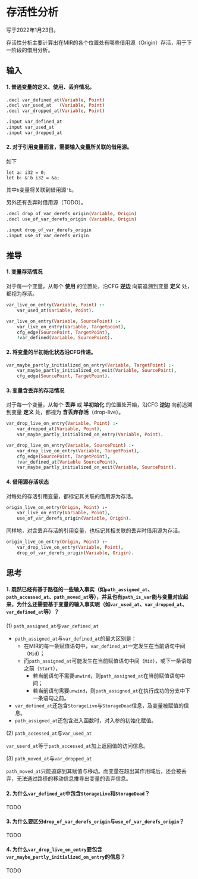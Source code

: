 # 存活性分析
写于2022年1月23日。

存活性分析主要计算出在MIR的各个位置处有哪些借用源（Origin）存活，用于下一阶段的借用分析。

## 输入

#### 1. 普通变量的定义、使用、丢弃情况。

```prolog
.decl var_defined_at(Variable, Point)
.decl var_used_at   (Variable, Point)
.decl var_dropped_at(Variable, Point)

.input var_defined_at
.input var_used_at
.input var_dropped_at
```

#### 2. 对于引用变量而言，需要输入变量所关联的借用源。
如下
```rust,ignore
let a: i32 = 0;
let b: &'b i32 = &a;
```
其中`b`变量将关联到借用源`'b`。

另外还有丢弃时借用源（TODO）。

```prolog
.decl drop_of_var_derefs_origin(Variable, Origin)
.decl use_of_var_derefs_origin (Variable, Origin)

.input drop_of_var_derefs_origin
.input use_of_var_derefs_origin 
```
## 推导

#### 1. 变量存活情况

对于每一个变量，从每个 **使用** 的位置处，沿CFG **逆边** 向前追溯到变量 **定义** 处，都视为存活。

```prolog
var_live_on_entry(Variable, Point) :-
    var_used_at(Variable, Point).

var_live_on_entry(Variable, SourcePoint) :-
    var_live_on_entry(Variable, Targetpoint),
    cfg_edge(SourcePoint, TargetPoint),
    !var_defined(Variable, SourcePoint).
```

#### 2. 将变量的半初始化状态沿CFG传递。

```prolog
var_maybe_partly_initialized_on_entry(Variable, TargetPoint) :-
    var_maybe_partly_initialized_on_exit(Variable, SourcePoint),
    cfg_edge(SourcePoint, TargetPoint).
```

#### 3. 变量含丢弃的存活情况

对于每一个变量，从每个 **丢弃** 或 **半初始化** 的位置处开始，沿CFG **逆边** 向前追溯到变量 **定义** 处，都视为 **含丢弃存活**（drop-live）。

```prolog
var_drop_live_on_entry(Variable, Point) :-
    var_dropped_at(Variable, Point),
    var_maybe_partly_initialized_on_entry(Variable, Point).
```

```prolog
var_drop_live_on_entry(Variable, SourcePoint) :-
    var_drop_live_on_entry(Variable, TargetPoint),
    cfg_edge(SourcePoint, TargetPoint),
    !var_defined_at(Variable SourcePoint),
    var_maybe_partly_initialized_on_exit(Variable, SourcePoint).
```

#### 4. 借用源存活状态

对每处的存活引用变量，都标记其关联的借用源为存活。

```prolog
origin_live_on_entry(Origin, Point) :-
    var_live_on_entry(Variable, Point),
    use_of_var_derefs_origin(Variable, Origin).
```

同样地，对含丢弃存活的引用变量，也标记其相关联的丢弃时借用源为存活。

```prolog
origin_live_on_entry(Origin, Point) :-
    var_drop_live_on_entry(Variable, Point),
    drop_of_var_derefs_origin(Variable, Origin).
```

## 思考

#### 1. 既然已经有基于路径的一些输入事实（如`path_assigned_at`、`path_accessed_at`、`path_moved_at`等），并且也有`path_is_var`能与变量对应起来，为什么还需要基于变量的输入事实呢（如`var_used_at`、`var_dropped_at`、`var_defined_at`等）？

(1) `path_assigned_at`与`var_defined_at`

- `path_assigned_at`与`var_defined_at`的最大区别是：
    - 在MIR的每一条赋值语句中，`var_defined_at`一定发生在当前语句中间（`Mid`）；
    - 而`path_assigned_at`可能发生在当前赋值语句中间（`Mid`），或下一条语句之前（`Start`），
        - 若当前语句不需要`unwind`，则`path_assigned_at`在当前赋值语句中间；
        - 若当前语句需要`unwind`，则`path_assigned_at`在执行成功的分支中下一条语句之前。
- `var_defined_at`还包含`StorageLive`与`StorageDead`信息，及变量被赋值的信息。
- `path_assigned_at`还包含进入函数时，对入参的初始化赋值。

(2) `path_accessed_at`与`var_used_at`

`var_userd_at`等于`path_accessed_at`加上返回值的访问信息。

(3) `path_moved_at`与`var_dropped_at`

`path_moved_at`只能追踪到其赋值与移动。而变量在超出其作用域后，还会被丢弃，无法通过路径的移动信息推导出变量的丢弃信息。

#### 2. 为什么`var_defined_at`中包含`StorageLive`和`StorageDead`？

TODO

#### 3. 为什么要区分`drop_of_var_derefs_origin`与`use_of_var_derefs_origin`？

TODO

#### 4. 为什么`var_drop_live_on_entry`要包含`var_maybe_partly_initialized_on_entry`的信息？

TODO
